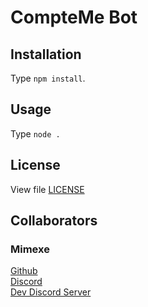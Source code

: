 # CompteMe Bot
## Installation
Type `npm install`.
## Usage
Type `node .`
## License
View file [LICENSE](blob/main/LICENSE)
## Collaborators
### Mimexe
[Github](https://github.com/Mimexe) <br />
[Discord](https://dsc.bio/Mime) <br />
[Dev Discord Server](https://dsc.gg/mmdev)